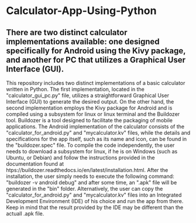 # Calculator-App-Using-Python
## There are two distinct calculator implementations available: one designed specifically for Android using the Kivy package, and another for PC that utilizes a Graphical User Interface (GUI).

This repository includes two distinct implementations of a basic calculator written in Python. The first implementation, located in the "calculator_gui_pc.py" file, utilizes a straightforward Graphical User Interface (GUI) to generate the desired output. On the other hand, the second implementation employs the Kivy package for Android and is compiled using a subsystem for linux or linux terminal and the Buildozer tool. Buildozer is a tool designed to facilitate the packaging of mobile applications. The Android implementation of the calculator consists of the "calculator_for_android.py" and "mycalculator.kv" files, while the details and specifications for the app itself, such as its name and icon, can be found in the "buildozer.spec" file. To compile the code independently, the user needs to download a subsystem for linux, if he is on Windows (such as Ubuntu, or Debian) and follow the instructions provided in the documentation found at htps://buildozer.readthedocs.io/en/latest/installation.html. After the installation, the user simply needs to execute the following command: "buildozer -v android debug" and after some time, an ".apk" file will be generated in the "bin" folder. Alternatively, the user can copy the "calculator_for_android.py" and "mycalculator.kv" files into an Integrated Development Environment (IDE) of his choice and run the app from there. Keep in mind that the result provided by the IDE may be different than the actuall .apk file.
